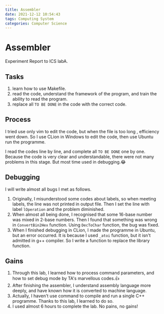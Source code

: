 ```yaml
---
title: Assembler
date: 2021-12-12 10:54:43
tags: Computing System
categories: Computer Science
---
```


# Assembler

Experiment Report to ICS labA.

<!--more-->

## Tasks

1. learn how to use Makefile.
2. read the code, understand the framework of the program, and train the ability to read the program.
3. replace all `TO BE DONE` in the code with the correct code.

## Process

I tried use only vim to edit the code, but when the file is too long , efficiency went down. So I use CLion in Windows to edit the code, then use Ubuntu run the programme.

I read the codes line by line, and complete all `TO BE DONE` one by one. Because the code is very clear and understandable, there were not many problems in this stage. But most time used in debugging.😂 

## Debugging

I will write almost all bugs I met as follows. 

1. Originally, I misunderstood some codes about labels, so when meeting labels, the line was not printed in output file. Then I set the line with label `lOperation` and the problem diminished.
2. When almost all being done, I recognised that some 16-base number was mixed in 2-base numbers. Then I found that something was wrong in `ConvertBin2Hex` function. Using `DecToChar` function, the bug was fixed.
3. When I finished debugging in CLion, I made the programme in Ubuntu, but an error occurred. It is because I used `_atoi` function, but it isn't admitted in g++ compiler. So I write a function to replace the library function.

## Gains

1. Through this lab, I learned how to process command parameters, and how to set debug mode by TA's marvellous codes.👍
2. After finishing the assembler, I understand assembly language more deeply, and have known how it is converted to machine language.
3. Actually, I haven't use command to compile and run a single C++ programme. Thanks to this lab, I learned to do so.
4. I used almost 6 hours to complete the lab. No pains, no gains!
